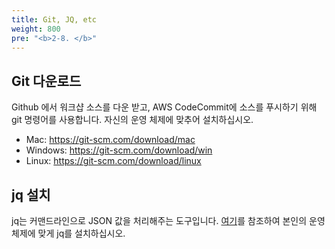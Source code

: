 ```yaml
---
title: Git, JQ, etc
weight: 800
pre: "<b>2-8. </b>"
---
```


## Git 다운로드
Github 에서 워크샵 소스를 다운 받고, AWS CodeCommit에 소스를 푸시하기 위해 git 명령어를 사용합니다.
자신의 운영 체제에 맞추어 설치하십시오.

* Mac: https://git-scm.com/download/mac 
* Windows: https://git-scm.com/download/win
* Linux: https://git-scm.com/download/linux


## jq 설치
jq는 커맨드라인으로 JSON 값을 처리해주는 도구입니다. [여기](https://stedolan.github.io/jq/download/)를 참조하여 본인의 운영 체제에 맞게 jq를 설치하십시오.